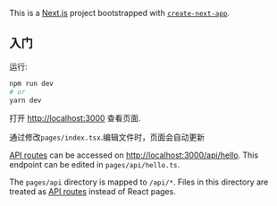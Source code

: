 <!--
 * @Author: your name
 * @Date: 2021-10-25 17:23:51
 * @LastEditTime: 2021-11-05 17:15:14
 * @LastEditors: your name
 * @Description: In User Settings Edit
 * @FilePath: /next-demo/README.md
-->
This is a [Next.js](https://nextjs.org/) project bootstrapped with [`create-next-app`](https://github.com/vercel/next.js/tree/canary/packages/create-next-app).

## 入门

运行:

```bash
npm run dev
# or
yarn dev
```

打开 [http://localhost:3000](http://localhost:3000) 查看页面.

通过修改`pages/index.tsx`.编辑文件时，页面会自动更新

[API routes](https://nextjs.org/docs/api-routes/introduction) can be accessed on [http://localhost:3000/api/hello](http://localhost:3000/api/hello). This endpoint can be edited in `pages/api/hello.ts`.

The `pages/api` directory is mapped to `/api/*`. Files in this directory are treated as [API routes](https://nextjs.org/docs/api-routes/introduction) instead of React pages.






